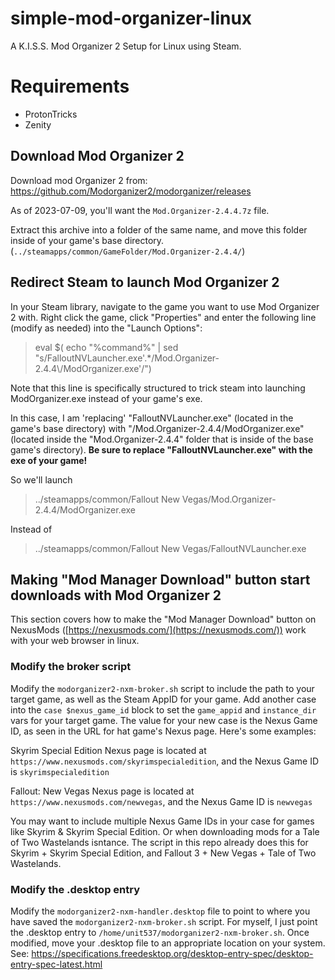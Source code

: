 # simple-mod-organizer-linux
A K.I.S.S. Mod Organizer 2 Setup for Linux using Steam.

# Requirements

- ProtonTricks
- Zenity

## Download Mod Organizer 2

Download mod Organizer 2 from: https://github.com/Modorganizer2/modorganizer/releases

As of 2023-07-09, you'll want the `Mod.Organizer-2.4.4.7z` file.

Extract this archive into a folder of the same name, and move this folder inside of your game's base directory. (`../steamapps/common/GameFolder/Mod.Organizer-2.4.4/`)

## Redirect Steam to launch Mod Organizer 2

In your Steam library, navigate to the game you want to use Mod Organizer 2 with. Right click the game, click "Properties" and enter the following line (modify as needed) into the "Launch Options":

> eval $( echo "%command%" | sed "s/FalloutNVLauncher.exe'.*/Mod.Organizer-2.4.4\\/ModOrganizer.exe'/")

Note that this line is specifically structured to trick steam into launching ModOrganizer.exe instead of your game's exe.

In this case, I am 'replacing' "FalloutNVLauncher.exe" (located in the game's base directory) with "/Mod.Organizer-2.4.4\/ModOrganizer.exe" (located inside the "Mod.Organizer-2.4.4" folder that is inside of the base game's directory). **Be sure to replace "FalloutNVLauncher.exe" with the exe of your game!**

So we'll launch

> ../steamapps/common/Fallout New Vegas/Mod.Organizer-2.4.4/ModOrganizer.exe

Instead of

> ../steamapps/common/Fallout New Vegas/FalloutNVLauncher.exe

## Making "Mod Manager Download" button start downloads with Mod Organizer 2

This section covers how to make the "Mod Manager Download" button on NexusMods ([https://nexusmods.com/](https://nexusmods.com/)) work with your web browser in linux.

### Modify the broker script

Modify the `modorganizer2-nxm-broker.sh` script to include the path to your target game, as well as the Steam AppID for your game. Add another case into the `case $nexus_game_id` block to set the `game_appid` and `instance_dir` vars for your target game. The value for your new case is the Nexus Game ID, as seen in the URL for hat game's Nexus page. Here's some examples:

Skyrim Special Edition Nexus page is located at `https://www.nexusmods.com/skyrimspecialedition`, and the Nexus Game ID is `skyrimspecialedition`

Fallout: New Vegas Nexus page is located at `https://www.nexusmods.com/newvegas`, and the Nexus Game ID is `newvegas`

You may want to include multiple Nexus Game IDs in your case for games like Skyrim & Skyrim Special Edition. Or when downloading mods for a Tale of Two Wastelands isntance. The script in this repo already does this for Skyrim + Skyrim Special Edition, and Fallout 3 + New Vegas + Tale of Two Wastelands.

### Modify the .desktop entry

Modify the `modorganizer2-nxm-handler.desktop` file to point to where you have saved the `modorganizer2-nxm-broker.sh` script. For myself, I just point the .desktop entry to `/home/unit537/modorganizer2-nxm-broker.sh`. Once modified, move your .desktop file to an appropriate location on your system. See: https://specifications.freedesktop.org/desktop-entry-spec/desktop-entry-spec-latest.html
